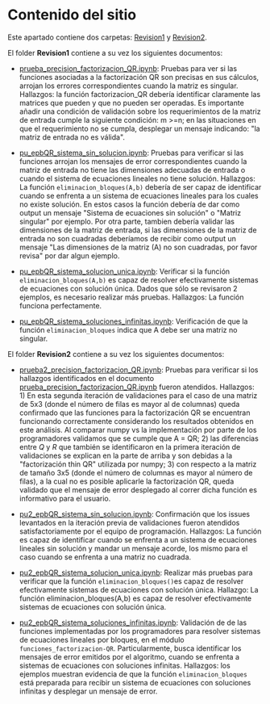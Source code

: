 # Contenido del sitio

Este apartado contiene dos carpetas: [Revision1](https://github.com/mno-2020-gh-classroom/ex-modulo-3-comp-matricial-qr-dapivei/tree/master/Pruebas) y [Revision2](https://github.com/mno-2020-gh-classroom/ex-modulo-3-comp-matricial-qr-dapivei/tree/master/Pruebas/Revision2).

El folder **Revision1** contiene a su vez los siguientes documentos:

+ [prueba_precision_factorizacion_QR.ipynb](https://github.com/mno-2020-gh-classroom/ex-modulo-3-comp-matricial-qr-dapivei/blob/master/Pruebas/Revision1/prueba_precision_factorizacion_QR.ipynb): Pruebas para ver si las funciones asociadas a la factorización QR son precisas en sus cálculos, arrojan los errores correspondientes cuando la matriz es singular. Hallazgos: la función factorizacion_QR debería identificar claramente las matrices que pueden y que no pueden ser operadas. Es importante añadir una condición de validación sobre los requerimientos de la matriz de entrada cumple la siguiente condición: m >=n; en las situaciones en que el requerimiento no se cumpla, desplegar un mensaje indicando: "la matriz de entrada no es válida".

+ [pu_epbQR_sistema_sin_solucion.ipynb](https://github.com/mno-2020-gh-classroom/ex-modulo-3-comp-matricial-qr-dapivei/blob/master/Pruebas/Revision1/pu_epbQR_sistema_sin_solucion.ipynb): Pruebas para verificar si las funciones arrojan los mensajes de error correspondientes cuando la matriz de entrada no tiene las dimensiones adecuadas de entrada o cuando el sistema de ecuaciones lineales no tiene solución. Hallazgos: La función `eliminacion_bloques(A,b)` debería de ser capaz de identificar cuando se enfrenta a un sistema de ecuaciones lineales para los cuales no existe solución. En estos casos la función debería de dar como output un mensaje "Sistema de ecuaciones sin solución" o "Matriz singular" por ejemplo. Por otra parte, tambien debería validar las dimensiones de la matriz de entrada, si las dimensiones de la matriz de entrada no son cuadradas deberíamos de recibir como output un mensaje "Las dimensiones de la matriz (A) no son cuadradas, por favor revisa" por dar algun ejemplo.

+ [pu_epbQR_sistema_solucion_unica.ipynb](https://github.com/mno-2020-gh-classroom/ex-modulo-3-comp-matricial-qr-dapivei/blob/master/Pruebas/Revision1/pu_epbQR_sistema_solucion_unica.ipynb): Verificar si la función `eliminacion_bloques(A,b)` es capaz de resolver efectivamente sistemas de ecuaciones con solución única. Dados que sólo se revisaron 2 ejemplos, es necesario realizar más pruebas. Hallazgos: La función funciona perfectamente. 


+ [pu_epbQR_sistema_soluciones_infinitas.ipynb](https://github.com/mno-2020-gh-classroom/ex-modulo-3-comp-matricial-qr-dapivei/blob/master/Pruebas/Revision1/pu_epbQR_sistema_soluciones_infinitas.ipynb): Verificación de que la función `eliminacion_bloques` indica que A debe ser una matriz no singular.


El folder **Revision2** contiene a su vez los siguientes documentos:

+ [prueba2_precision_factorizacion_QR.ipynb](https://github.com/mno-2020-gh-classroom/ex-modulo-3-comp-matricial-qr-dapivei/blob/master/Pruebas/Revision2/prueba2_precision_factorizacion_QR.ipynb): Pruebas para verificar si los hallazgos identificados en el documento [prueba_precision_factorizacion_QR.ipynb](https://github.com/mno-2020-gh-classroom/ex-modulo-3-comp-matricial-qr-dapivei/blob/master/Pruebas/Revision1/prueba_precision_factorizacion_QR.ipynb) fueron atendidos. Hallazgos: 1) En esta segunda iteración de validaciones para el caso de una matriz de 5x3 (donde el número de filas es mayor al de columnas) queda confirmado que las funciones para la factorización QR se encuentran funcionando correctamente considerando los resultados obtenidos en este análisis. Al comparar numpy vs la implementación por parte de los programadores validamos que se cumple que A = QR; 2) las diferencias entre $Q$ y $R$ que también se identificaron en la primera iteración de validaciones se explican en la parte de arriba y son debidas a la "factorización thin QR" utilizada por numpy; 3) con respecto a la matriz de tamaño 3x5 (donde el número de columnas es mayor al número de filas), a la cual no es posible aplicarle la factorización QR, queda validado que el mensaje de error desplegado al correr dicha función es informativo para el usuario.

+ [pu2_epbQR_sistema_sin_solucion.ipynb](https://github.com/mno-2020-gh-classroom/ex-modulo-3-comp-matricial-qr-dapivei/blob/master/Pruebas/Revision2/pu2_epbQR_sistema_sin_solucion.ipynb): Confirmación que los issues levantados en la iteración previa de validaciones fueron atendidos satisfactoriamente por el equipo de programación. Hallazgos: La función es capaz de identificar cuando se enfrenta a un sistema de ecuaciones lineales sin solución y mandar un mensaje acorde, los mismo para el caso cuando se enfrenta a una matriz no cuadrada.

+ [pu2_epbQR_sistema_solucion_unica.ipynb](https://github.com/mno-2020-gh-classroom/ex-modulo-3-comp-matricial-qr-dapivei/blob/master/Pruebas/Revision2/pu2_epbQR_sistema_solucion_unica.ipynb): Realizar más pruebas para verificar que la función `eliminacion_bloques()`es capaz de resolver efectivamente sistemas de ecuaciones con solución única. Hallazgo: La función eliminacion_bloques(A,b) es capaz de resolver efectivamente sistemas de ecuaciones con solución única.


+ [pu2_epbQR_sistema_soluciones_infinitas.ipynb](https://github.com/mno-2020-gh-classroom/ex-modulo-3-comp-matricial-qr-dapivei/blob/master/Pruebas/Revision2/pu2_epbQR_sistema_soluciones_infinitas.ipynb): Validación de de las funciones implementadas por los programadores para resolver sistemas de ecuaciones lineales por bloques, en el módulo `funciones_factorizacion-QR`. Particularmente, busca identificar los mensajes de error emitidos por el algoritmo, cuando se enfrenta a sistemas de ecuaciones con soluciones infinitas. Hallazgos: los ejemplos muestran evidencia de que la función `eliminacion_bloques` está preparada para recibir un sistema de ecuaciones con soluciones infinitas y desplegar un mensaje de error.


